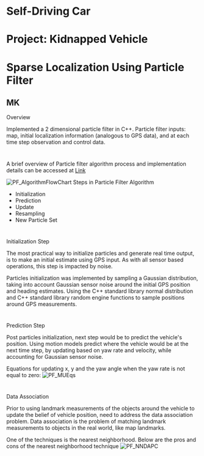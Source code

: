 # **Self-Driving Car**
# **Project: Kidnapped Vehicle**
# **Sparse Localization Using Particle Filter**

## MK

Overview

Implemented a 2 dimensional particle filter in C++. Particle filter inputs: map, initial localization information (analogous to GPS data), and at each time step observation and control data.

#

[//]: # (Image References)

[image1]: ./Writeup_IV/PF_AlgorithmFlowChart.png "PF_AlgorithmFlowChart"
[image2]: ./Writeup_IV/PF_Initialization.png "PF_Initialization"
[image3]: ./Writeup_IV/PF_MUEqs.png "PF_MUEqs"
[image4]: ./Writeup_IV/PF_NNDAPC.png "PF_NNDAPC"

#
A brief overview of Particle filter algorithm process and implementation details can be accessed at [Link](./PFA.md)

![][image1]
Steps in Particle Filter Algorithm
- Initialization
- Prediction
- Update
- Resampling
- New Particle Set

#
Initialization Step

The most practical way to initialize particles and generate real time output, is to make an initial estimate using GPS input. As with all sensor based operations, this step is impacted by noise.

Particles initialization was implemented by sampling a Gaussian distribution, taking into account Gaussian sensor noise around the initial GPS position and heading estimates. Using the C++ standard library normal distribution and C++ standard library random engine functions to sample positions around GPS measurements.

#
Prediction Step

Post particles initialization, next step would be to predict the vehicle's position. Using motion models predict where the vehicle would be at the next time step, by updating based on yaw rate and velocity, while accounting for Gaussian sensor noise.

Equations for updating x, y and the yaw angle when the yaw rate is not equal to zero:
![][image3]

#
Data Association

Prior to using landmark measurements of the objects around the vehicle to update the belief of vehicle position, need to address the data association problem. Data association is the problem of matching landmark measurements to objects in the real world, like map landmarks.

One of the techniques is the nearest neighborhood. Below are the pros and cons of the nearest neighborhood technique
![][image4]
